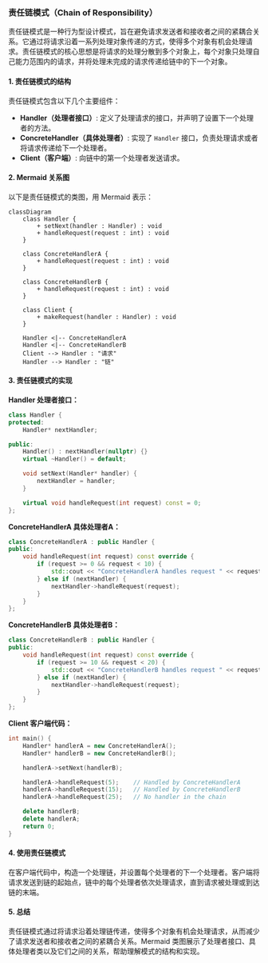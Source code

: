 ### 责任链模式（Chain of Responsibility）

责任链模式是一种行为型设计模式，旨在避免请求发送者和接收者之间的紧耦合关系。它通过将请求沿着一系列处理对象传递的方式，使得多个对象有机会处理请求。责任链模式的核心思想是将请求的处理分散到多个对象上，每个对象只处理自己能力范围内的请求，并将处理未完成的请求传递给链中的下一个对象。

#### 1. 责任链模式的结构
责任链模式包含以下几个主要组件：
- **Handler（处理者接口）**: 定义了处理请求的接口，并声明了设置下一个处理者的方法。
- **ConcreteHandler（具体处理者）**: 实现了 `Handler` 接口，负责处理请求或者将请求传递给下一个处理者。
- **Client（客户端）**: 向链中的第一个处理者发送请求。

#### 2. Mermaid 关系图
以下是责任链模式的类图，用 Mermaid 表示：

```mermaid
classDiagram
    class Handler {
        + setNext(handler : Handler) : void
        + handleRequest(request : int) : void
    }

    class ConcreteHandlerA {
        + handleRequest(request : int) : void
    }

    class ConcreteHandlerB {
        + handleRequest(request : int) : void
    }

    class Client {
        + makeRequest(handler : Handler) : void
    }

    Handler <|-- ConcreteHandlerA
    Handler <|-- ConcreteHandlerB
    Client --> Handler : "请求"
    Handler --> Handler : "链"
```

#### 3. 责任链模式的实现

**Handler 处理者接口：**
```cpp
class Handler {
protected:
    Handler* nextHandler;

public:
    Handler() : nextHandler(nullptr) {}
    virtual ~Handler() = default;

    void setNext(Handler* handler) {
        nextHandler = handler;
    }

    virtual void handleRequest(int request) const = 0;
};
```

**ConcreteHandlerA 具体处理者A：**
```cpp
class ConcreteHandlerA : public Handler {
public:
    void handleRequest(int request) const override {
        if (request >= 0 && request < 10) {
            std::cout << "ConcreteHandlerA handles request " << request << "\n";
        } else if (nextHandler) {
            nextHandler->handleRequest(request);
        }
    }
};
```

**ConcreteHandlerB 具体处理者B：**
```cpp
class ConcreteHandlerB : public Handler {
public:
    void handleRequest(int request) const override {
        if (request >= 10 && request < 20) {
            std::cout << "ConcreteHandlerB handles request " << request << "\n";
        } else if (nextHandler) {
            nextHandler->handleRequest(request);
        }
    }
};
```

**Client 客户端代码：**
```cpp
int main() {
    Handler* handlerA = new ConcreteHandlerA();
    Handler* handlerB = new ConcreteHandlerB();

    handlerA->setNext(handlerB);

    handlerA->handleRequest(5);    // Handled by ConcreteHandlerA
    handlerA->handleRequest(15);   // Handled by ConcreteHandlerB
    handlerA->handleRequest(25);   // No handler in the chain

    delete handlerB;
    delete handlerA;
    return 0;
}
```

#### 4. 使用责任链模式
在客户端代码中，构造一个处理链，并设置每个处理者的下一个处理者。客户端将请求发送到链的起始点，链中的每个处理者依次处理请求，直到请求被处理或到达链的末端。

#### 5. 总结
责任链模式通过将请求沿着处理链传递，使得多个对象有机会处理请求，从而减少了请求发送者和接收者之间的紧耦合关系。Mermaid 类图展示了处理者接口、具体处理者类以及它们之间的关系，帮助理解模式的结构和实现。

